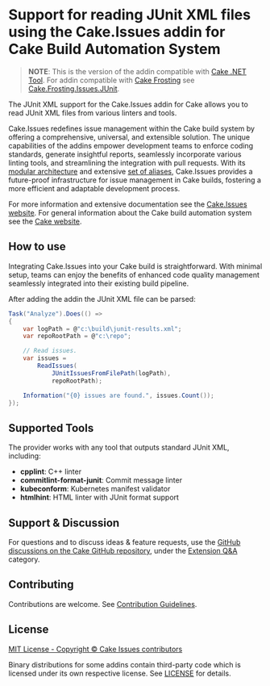 # Support for reading JUnit XML files using the Cake.Issues addin for Cake Build Automation System

> **NOTE**:
> This is the version of the addin compatible with [Cake .NET Tool].
> For addin compatible with [Cake Frosting] see [Cake.Frosting.Issues.JUnit](https://www.nuget.org/packages/Cake.Frosting.Issues.JUnit).

The JUnit XML support for the Cake.Issues addin for Cake allows you to read JUnit XML files from various linters and tools.

Cake.Issues redefines issue management within the Cake build system by offering a comprehensive, universal, and extensible solution.
The unique capabilities of the addins empower development teams to enforce coding standards, generate insightful reports,
seamlessly incorporate various linting tools, and streamlining the integration with pull requests.
With its [modular architecture] and extensive [set of aliases], Cake.Issues provides a future-proof infrastructure for issue management
in Cake builds, fostering a more efficient and adaptable development process.

For more information and extensive documentation see the [Cake.Issues website](https://cakeissues.net).
For general information about the Cake build automation system see the [Cake website](http://cakebuild.net).

## How to use

Integrating Cake.Issues into your Cake build is straightforward.
With minimal setup, teams can enjoy the benefits of enhanced code quality management seamlessly integrated into their existing build pipeline.

After adding the addin the JUnit XML file can be parsed:

```csharp
Task("Analyze").Does(() =>
{
    var logPath = @"c:\build\junit-results.xml";
    var repoRootPath = @"c:\repo";

    // Read issues.
    var issues =
        ReadIssues(
            JUnitIssuesFromFilePath(logPath),
            repoRootPath);

    Information("{0} issues are found.", issues.Count());
});
```

## Supported Tools

The provider works with any tool that outputs standard JUnit XML, including:

- **cpplint**: C++ linter
- **commitlint-format-junit**: Commit message linter  
- **kubeconform**: Kubernetes manifest validator
- **htmlhint**: HTML linter with JUnit format support

## Support & Discussion

For questions and to discuss ideas & feature requests, use the [GitHub discussions on the Cake GitHub repository](https://github.com/cake-build/cake/discussions), under the [Extension Q&A](https://github.com/orgs/cake-build/discussions/categories/extension-q-a) category.

## Contributing

Contributions are welcome. See [Contribution Guidelines](https://github.com/cake-contrib/Cake.Issues/blob/develop/CONTRIBUTING.md).

## License

[MIT License - Copyright © Cake Issues contributors](LICENSE)

Binary distributions for some addins contain third-party code which is licensed under its own respective license.
See [LICENSE](https://github.com/cake-contrib/Cake.Issues/blob/develop/LICENSE) for details.

[modular architecture]: https://cakeissues.net/docs/fundamentals/architecture
[set of aliases]: https://cakeissues.net/dsl/
[Cake Frosting]: https://cakebuild.net/docs/running-builds/runners/cake-frosting
[Cake .NET Tool]: https://cakebuild.net/docs/running-builds/runners/dotnet-tool